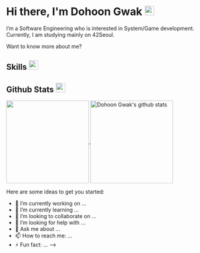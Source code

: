 <h1>Hi there, I'm Dohoon Gwak <img src="https://media.giphy.com/media/hvRJCLFzcasrR4ia7z/giphy.gif" width="25px"></h1>   

I’m a Software Engineering who is interested in System/Game development. Currently, I am studying mainly on 42Seoul.

Want to know more about me? 

  <p>
   
  </p>

## Skills <img src="https://media.giphy.com/media/QssGEmpkyEOhBCb7e1/giphy.gif" width="25px">


## Github Stats <img src="https://media.giphy.com/media/cj87CxfRtrUifF3Ryk/giphy.gif" width="25px">
<a href="https://github.com/eldeshue">
  <img align="center" src="https://github-readme-stats.vercel.app/api/top-langs/?username=eldeshue&show_icons=true&theme=dark&langs_count=8&count_private=true&card_width=280" height="220px"/>
</a>
<a href="https://github.com/eldeshue">
 <img align="center" src="https://github-readme-stats.vercel.app/api?username=eldeshue&count_private=true&hide=stars&show_icons=true&theme=dark&line_height=27"  alt="Dohoon Gwak's github stats" height="220px" />
</a>

Here are some ideas to get you started:

- 🔭 I’m currently working on ...
- 🌱 I’m currently learning ...
- 👯 I’m looking to collaborate on ...
- 🤔 I’m looking for help with ...
- 💬 Ask me about ...
- 📫 How to reach me: ...
- ⚡ Fun fact: ...
-->
